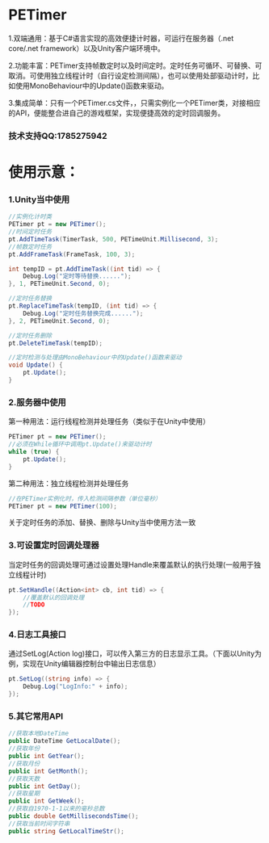 # PETimer
1.双端通用：基于C#语言实现的高效便捷计时器，可运行在服务器（.net core/.net framework）以及Unity客户端环境中。

2.功能丰富：PETimer支持帧数定时以及时间定时。定时任务可循环、可替换、可取消。可使用独立线程计时（自行设定检测间隔），也可以使用处部驱动计时，比如使用MonoBehaviour中的Update()函数来驱动。

3.集成简单：只有一个PETimer.cs文件，，只需实例化一个PETimer类，对接相应的API，便能整合进自己的游戏框架，实现便捷高效的定时回调服务。

### 技术支持QQ:1785275942

# 使用示意：

### 1.Unity当中使用
``` C#
//实例化计时类
PETimer pt = new PETimer();
//时间定时任务
pt.AddTimeTask(TimerTask, 500, PETimeUnit.Millisecond, 3);
//帧数定时任务
pt.AddFrameTask(FrameTask, 100, 3);

int tempID = pt.AddTimeTask((int tid) => {
    Debug.Log("定时等待替换......");
}, 1, PETimeUnit.Second, 0);

//定时任务替换
pt.ReplaceTimeTask(tempID, (int tid) => {
    Debug.Log("定时任务替换完成......");
}, 2, PETimeUnit.Second, 0);

//定时任务删除
pt.DeleteTimeTask(tempID);

//定时检测与处理由MonoBehaviour中的Update()函数来驱动
void Update() {
    pt.Update();
}
```

### 2.服务器中使用
第一种用法：运行线程检测并处理任务（类似于在Unity中使用）
``` C#
PETimer pt = new PETimer();
//必须在While循环中调用pt.Update()来驱动计时
while (true) {
    pt.Update();
}
```
第二种用法：独立线程检测并处理任务
``` C#
//在PETimer实例化时，传入检测间隔参数（单位毫秒）
PETimer pt = new PETimer(100);
```
关于定时任务的添加、替换、删除与Unity当中使用方法一致

### 3.可设置定时回调处理器
当定时任务的回调处理可通过设置处理Handle来覆盖默认的执行处理(一般用于独立线程计时)
``` C#
pt.SetHandle((Action<int> cb, int tid) => {
    //覆盖默认的回调处理
    //TODO
});
```

### 4.日志工具接口
通过SetLog(Action<string> log)接口，可以传入第三方的日志显示工具。（下面以Unity为例，实现在Unity编辑器控制台中输出日志信息）
``` C#
pt.SetLog((string info) => {
    Debug.Log("LogInfo:" + info);
});
```

### 5.其它常用API
``` C#
//获取本地DateTime
public DateTime GetLocalDate();
//获取年份
public int GetYear();
//获取月份
public int GetMonth();
//获取天数
public int GetDay();
//获取星期
public int GetWeek();
//获取自1970-1-1以来的毫秒总数
public double GetMillisecondsTime();
//获取当前时间字符串
public string GetLocalTimeStr();
```
